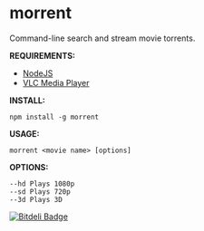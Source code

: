 morrent
=======

Command-line search and stream movie torrents.

**REQUIREMENTS:**

- [NodeJS](http://nodejs.org/)
- [VLC Media Player](http://www.videolan.org/vlc/index.html)

**INSTALL:**

`npm install -g morrent`

**USAGE:**

`morrent <movie name> [options]`

**OPTIONS:**

```
--hd Plays 1080p
--sd Plays 720p
--3d Plays 3D
```



[![Bitdeli Badge](https://d2weczhvl823v0.cloudfront.net/manishrc/morrent/trend.png)](https://bitdeli.com/free "Bitdeli Badge")

